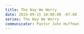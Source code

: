 ```yaml
---
title: The Way We Worry
date: 2019-09-15 10:00:00 -07:00
series: The Way We Worry
communicator: Pastor John Huffman
---
```


